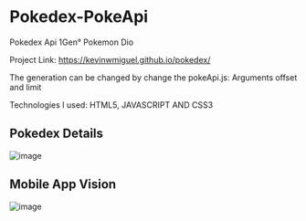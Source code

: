 # Pokedex-PokeApi
 Pokedex Api 1Gen° Pokemon Dio


Project Link: https://kevinwmiguel.github.io/pokedex/

The generation can be changed by change the pokeApi.js: Arguments offset and limit

Technologies I used: HTML5, JAVASCRIPT AND CSS3

## Pokedex Details
![image](https://user-images.githubusercontent.com/59360014/234942962-23c16dd9-5c02-4ef4-afb1-9faffe388a05.png)


## Mobile App Vision

![image](https://user-images.githubusercontent.com/59360014/234943091-21096442-fa1d-4eb7-b348-46e5457c1ea6.png)
